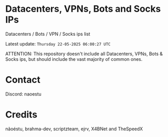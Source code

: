 # Datacenters, VPNs, Bots and Socks IPs
 
Datacenters / Bots / VPN / Socks ips list

Latest update: `Thursday 22-05-2025 06:00:27 UTC` 

ATTENTION: This repository doesn't include all Datacenters, VPNs, Bots & Socks ips, 
but should include the vast majority of common ones.

# Contact
Discord: naoestu

# Credits
nãoéstu, brahma-dev, scriptzteam, ejrv, X4BNet and TheSpeedX
